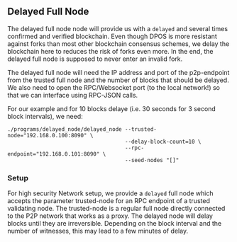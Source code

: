 ## Delayed Full Node


The delayed full node node will provide us with a `delayed` and several times confirmed and verified blockchain. Even though DPOS is more resistant against forks than most other blockchain consensus schemes, we delay the blockchain here to reduces the risk of forks even more. In the end, the delayed full node is supposed to never enter an invalid fork.

The delayed full node will need the IP address and port of the p2p-endpoint from the trusted full node and the number of blocks that should be delayed. We also need to open the RPC/Websocket port (to the local network!) so that we can interface using RPC-JSON calls.

For our example and for 10 blocks delaye (i.e. 30 seconds for 3 second block intervals), we need:


    ./programs/delayed_node/delayed_node --trusted-node="192.168.0.100:8090" \
                                         --delay-block-count=10 \
                                         --rpc-endpoint="192.168.0.101:8090" \
                                         --seed-nodes "[]"

### Setup

For high security Network setup, we provide a `delayed` full node which accepts the parameter trusted-node for an RPC endpoint of a trusted validating node. The trusted-node is a regular full node directly connected to the P2P network that works as a proxy. The delayed node will delay blocks until they are irreversible. Depending on the block interval and the number of witnesses, this may lead to a few minutes of delay.
